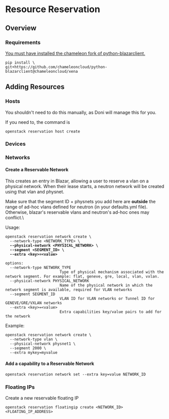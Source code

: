 # Resource Reservation

## Overview



### Requirements

[You must have installed the chameleon fork of python-blazarclient.](https://chameleoncloud.readthedocs.io/en/latest/technical/cli.html#openstack-client-installation)

```
pip install \
git+https://github.com/chameleoncloud/python-blazarclient@chameleoncloud/xena
```

## Adding Resources

### Hosts

You shouldn't need to do this manually, as Doni will manage this for you.

If you need to, the command is

```shell-session
openstack reservation host create
```

### Devices

### Networks

#### Create a Reservable Network

This creates an entry in Blazar, allowing a user to reserve a vlan on a physical network. When their lease starts, a neutron network will be created using that vlan and physnet.

Make sure that the segment ID + physnets you add here are **outside** the range of ad-hoc vlans defined for neutron (in your defaults.yml file). Otherwise, blazar's reservable vlans and neutron's ad-hoc ones may conflict.\


Usage:

<pre data-overflow="wrap"><code>openstack reservation network create \
  --network-type &#x3C;NETWORK_TYPE> \
<strong>  --physical-network &#x3C;PHYSICAL_NETWORK> \
</strong><strong>  --segment &#x3C;SEGMENT_ID> \
</strong><strong>  --extra &#x3C;key>=&#x3C;value>
</strong>
options:
  --network-type NETWORK_TYPE
                        Type of physical mechanism associated with the network segment. For example: flat, geneve, gre, local, vlan, vxlan.
  --physical-network PHYSICAL_NETWORK
                        Name of the physical network in which the network segment is available, required for VLAN networks
  --segment SEGMENT_ID
                        VLAN ID for VLAN networks or Tunnel ID for GENEVE/GRE/VXLAN networks
  --extra &#x3C;key>=&#x3C;value>
                        Extra capabilities key/value pairs to add for the network</code></pre>

Example:

```shell-session
openstack reservation network create \
  --network-type vlan \
  --physical-network physnet1 \
  --segment 2000 \
  --extra mykey=myvalue
```

#### Add a capability to a Reservable Network

```shell-session
openstack reservation network set --extra key=value NETWORK_ID
```

### Floating IPs

Create a new reservable floating IP

```
openstack reservation floatingip create <NETWORK_ID> <FLOATING_IP_ADDRESS>
```
